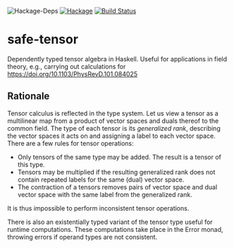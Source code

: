 ![Hackage-Deps](https://img.shields.io/hackage-deps/v/safe-tensor) [![Hackage](https://img.shields.io/hackage/v/safe-tensor)](https://hackage.haskell.org/package/sparse-tensor) [![Build Status](https://travis-ci.org/nilsalex/safe-tensor.svg?branch=master)](https://travis-ci.org/nilsalex/safe-tensor)
# safe-tensor
Dependently typed tensor algebra in Haskell. Useful for applications in field theory, e.g., carrying out calculations for https://doi.org/10.1103/PhysRevD.101.084025

## Rationale
Tensor calculus is reflected in the type system. Let us view a tensor as a multilinear map from a product of vector spaces and duals thereof to the common field. The type of each tensor is its *generalized rank*, describing the vector spaces it acts on and assigning a label to each vector space. There are a few rules for tensor operations:

- Only tensors of the same type may be added. The result is a tensor of this type.
- Tensors may be multiplied if the resulting generalized rank does not contain repeated labels for the same (dual) vector space.
- The contraction of a tensors removes pairs of vector space and dual vector space with the same label from the generalized rank.

It is thus impossible to perform inconsistent tensor operations.

There is also an existentially typed variant of the tensor type useful for runtime computations. These computations take place in the Error monad, throwing errors if operand types are not consistent.
